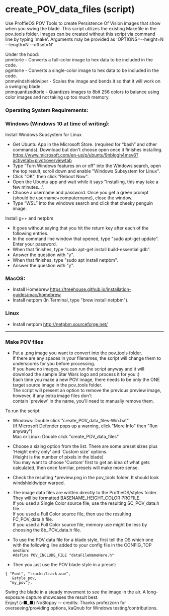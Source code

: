 
# create_POV_data_files (script)
Use ProffieOS POV Tools to create Persistence Of Vision images that show when you swing the blade. 
This script utilizes the existing Makefile in the pov_tools folder.
Images can be created without this script via command line by typing 'make'.
Arguments may be provided as 'OPTIONS=--height=N  --length=N --offset=N'

Under the hood:   
pnmtorle - Converts a full-color image to hex data to be included in the code.  
pgmtorle - Converts a single-color image to hex data to be included in the code.  
pnmwindshieldwiper - Scales the image and bends it so that it will work on a swinging blade.  
pnmquantizedtorle - Quantizes images to 8bit 256 colors to balance using color images and not taking up too much memory.  

### Operating System Requirements:  
### Windows (Windows 10 at time of writing):  

Install Windows Subsystem for Linux  
- Get Ubuntu App in the Microsoft Store. (required for “bash” and other commands). Download but don't choose open once it finishes installing.  
https://www.microsoft.com/en-us/p/ubuntu/9nblggh4msv6?activetab=pivot:overviewtab  
- Type “Turn Windows features on or off” into the Windows search, open the top result, scroll down and enable "Windows Subsystem for Linux".  
- Click "OK", then click "Reboot Now".  
- Open the Ubuntu app and wait while it says "Installing, this may take a few minutes...".  
- Choose a username and password. Once you get a green prompt (should be username+computername), close the window.  
- Type “WSL” into the windows search and click that cheeky penguin image.  

Install g++ and netpbm  
- It goes without saying that you hit the return key after each of the following entries.  
- In the command line window that opened, type "sudo apt-get update". Enter your password.  
- When that finishes, type "sudo apt-get install build-essential gdb".  
- Answer the question with "y".  
- When that finishes, type "sudo apt install netpbm".  
- Answer the question with "y".  

### MacOS:
- Install Homebrew https://treehouse.github.io/installation-guides/mac/homebrew  
- Install netpbm (In Terminal, type "brew install netpbm").  

### Linux
- Install netpbm http://netpbm.sourceforge.net/  

---------------------------------------------------------------------------------------

### Make POV files

- Put a .png image you want to convert into the pov_tools folder.  
If there are any spaces in your filenames, the script will change them to underscores for you before processing.  
If you have no images, you can run the script anyway and it will download the sample Star Wars logo and process it for you :)  
Each time you make a new POV image, there needs to be only the ONE target source image in the pov_tools folder.  
The script will present an option to remove the previous preview image, however, if any extra image files don't  
contain 'preview' in the name, you'll need to manually remove them.  

To run the script:  
- Windows: Double click "create_POV_data_files-Win.bat"  
    (If Microsoft Defender pops up a warning, click "More Info" then "Run anyway")  
    Mac or Linux: Double click "create_POV_data_files"  

- Choose a sizing option from the list. There are some preset sizes plus 'Height entry only' and 'Custom size' options.  
(Height is the number of pixels in the blade)  
You may want to choose 'Custom' first to get an idea of what gets calculated, then once familiar, presets will make more sense.  

- Check the resulting *preview.png in the pov_tools folder. It should look windshieldwiper warped.  
- The image data files are written directly to the ProffieOS/styles folder.  
They will be formatted BASENAME_HEIGHT_COLOR PROFILE.  
If you used a Single Color source file, use the resulting SC_POV_data.h file.  
If you used a Full Color source file, then use the resulting FC_POV_data.h file.  
If you used a Full Color source file, memory use might be less by choosing the 8b_POV_data.h file.  

- To use the POV data file for a blade style, first tell the OS which one  
with the following line added to your config file in the CONFIG_TOP section:  
`#define POV_INCLUDE_FILE "dataFileNameHere.h"`  

- Then you just use the POV blade style in a preset:  
```
{ "Font", "tracks/track.wav",
   &style_pov, 
  "my_pov"},
  ```

Swing the blade in a steady movement to see the image in the air. A long-exposure capture showcases the result best.  
Enjoy!  (⌐■_■) NoSloppy
-- credits: Thanks profezzorn for overseeing/providing options, kaQnub for Windows testing/contributions.
